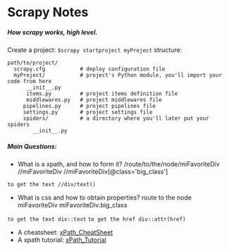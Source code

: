 # Scrapy Notes
##### How scrapy works, high level.

Create a project:
`$scrapy startproject myProject`
structure:
```
path/to/project/
  scrapy.cfg           # deploy configuration file
  myProject/           # project's Python module, you'll import your code from here
      __init__.py
      items.py         # project items definition file
      middlewares.py   # project middlewares file
     pipelines.py      # project pipelines file
     settings.py       # project settings file
     spiders/          # a directory where you'll later put your spiders
        __init__.py
```

##### Main Questions:
- What is a xpath, and how to form it?
/route/to/the/node/miFavoriteDiv
//miFavoriteDiv
//miFavoriteDiv[@class='big_class']

`to get the text //div/text()`
- What is css and how to obtain properties?
route to the node miFavoriteDiv
miFavoriteDiv.big_class

`to get the text div::text`
`to get the href div::attr(href)`

- A cheatsheet: [xPath_CheatSheet](https://devhints.io/xpath)
- A xpath tutorial: [xPath_Tutorial](https://coderslegacy.com/python/scrapy-xpath-tutorial/)


